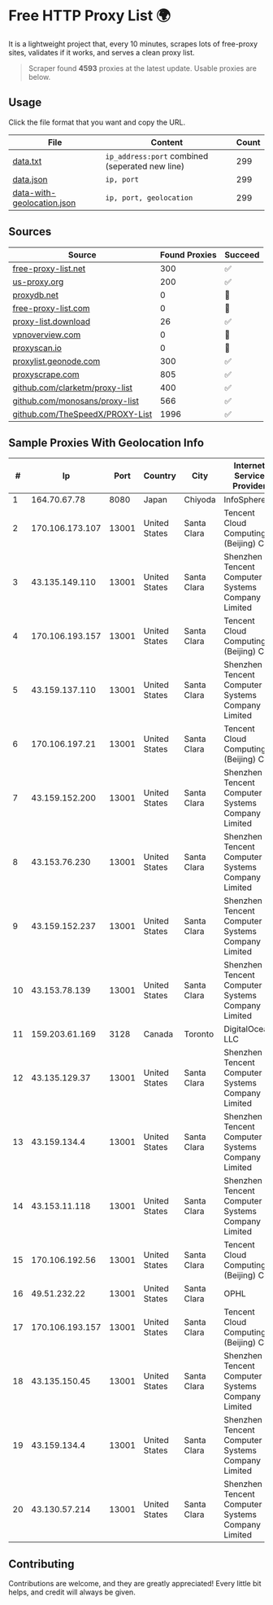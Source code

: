 
# Free HTTP Proxy List 🌍

It is a lightweight project that, every 10 minutes, scrapes lots of free-proxy sites, validates if it works, and serves a clean proxy list.


> Scraper found **4593** proxies at the latest update. Usable proxies are below.

## Usage

Click the file format that you want and copy the URL.


|File|Content|Count|
|----|-------|-----|
|[data.txt](https://raw.githubusercontent.com/themiralay/Proxy-List-World/master/data.txt)|`ip_address:port` combined (seperated new line)|299|
|[data.json](https://raw.githubusercontent.com/themiralay/Proxy-List-World/master/data.json)|`ip, port`|299|
|[data-with-geolocation.json](https://raw.githubusercontent.com/themiralay/Proxy-List-World/master/data-with-geolocation.json)|`ip, port, geolocation`|299|

## Sources

|Source|Found Proxies|Succeed|
|------|-------------|-------|
|[free-proxy-list.net](https://free-proxy-list.net)|300|✅|
|[us-proxy.org](https://www.us-proxy.org)|200|✅|
|[proxydb.net](http://proxydb.net)|0|🚫|
|[free-proxy-list.com](https://free-proxy-list.com/?page=&port=&type%5B%5D=http&type%5B%5D=https&up_time=0&search=Search)|0|🚫|
|[proxy-list.download](https://www.proxy-list.download/HTTP)|26|✅|
|[vpnoverview.com](https://vpnoverview.com/privacy/anonymous-browsing/free-proxy-servers)|0|🚫|
|[proxyscan.io](https://www.proxyscan.io)|0|🚫|
|[proxylist.geonode.com](https://proxylist.geonode.com/api/proxy-list?limit=300&page=1&sort_by=lastChecked&sort_type=desc&protocols=http,https)|300|✅|
|[proxyscrape.com](https://api.proxyscrape.com/v2/?request=displayproxies&protocol=http&timeout=10000&country=all&ssl=all&anonymity=all)|805|✅|
|[github.com/clarketm/proxy-list](https://raw.githubusercontent.com/clarketm/proxy-list/master/proxy-list-raw.txt)|400|✅|
|[github.com/monosans/proxy-list](https://raw.githubusercontent.com/monosans/proxy-list/main/proxies/http.txt)|566|✅|
|[github.com/TheSpeedX/PROXY-List](https://raw.githubusercontent.com/TheSpeedX/PROXY-List/master/http.txt)|1996|✅|


## Sample Proxies With Geolocation Info

|#|Ip|Port|Country|City|Internet Service Provider|
|-|--|----|-------|----|-------------------------|
|1|164.70.67.78|8080|Japan|Chiyoda|InfoSphere|
|2|170.106.173.107|13001|United States|Santa Clara|Tencent Cloud Computing (Beijing) Co|
|3|43.135.149.110|13001|United States|Santa Clara|Shenzhen Tencent Computer Systems Company Limited|
|4|170.106.193.157|13001|United States|Santa Clara|Tencent Cloud Computing (Beijing) Co|
|5|43.159.137.110|13001|United States|Santa Clara|Shenzhen Tencent Computer Systems Company Limited|
|6|170.106.197.21|13001|United States|Santa Clara|Tencent Cloud Computing (Beijing) Co|
|7|43.159.152.200|13001|United States|Santa Clara|Shenzhen Tencent Computer Systems Company Limited|
|8|43.153.76.230|13001|United States|Santa Clara|Shenzhen Tencent Computer Systems Company Limited|
|9|43.159.152.237|13001|United States|Santa Clara|Shenzhen Tencent Computer Systems Company Limited|
|10|43.153.78.139|13001|United States|Santa Clara|Shenzhen Tencent Computer Systems Company Limited|
|11|159.203.61.169|3128|Canada|Toronto|DigitalOcean, LLC|
|12|43.135.129.37|13001|United States|Santa Clara|Shenzhen Tencent Computer Systems Company Limited|
|13|43.159.134.4|13001|United States|Santa Clara|Shenzhen Tencent Computer Systems Company Limited|
|14|43.153.11.118|13001|United States|Santa Clara|Shenzhen Tencent Computer Systems Company Limited|
|15|170.106.192.56|13001|United States|Santa Clara|Tencent Cloud Computing (Beijing) Co|
|16|49.51.232.22|13001|United States|Santa Clara|OPHL|
|17|170.106.193.157|13001|United States|Santa Clara|Tencent Cloud Computing (Beijing) Co|
|18|43.135.150.45|13001|United States|Santa Clara|Shenzhen Tencent Computer Systems Company Limited|
|19|43.159.134.4|13001|United States|Santa Clara|Shenzhen Tencent Computer Systems Company Limited|
|20|43.130.57.214|13001|United States|Santa Clara|Shenzhen Tencent Computer Systems Company Limited|



## Contributing

Contributions are welcome, and they are greatly appreciated! Every
little bit helps, and credit will always be given.

